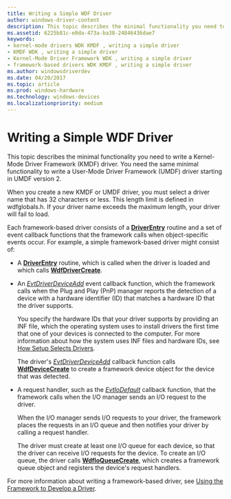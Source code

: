 ```yaml
---
title: Writing a Simple WDF Driver
author: windows-driver-content
description: This topic describes the minimal functionality you need to write a Kernel-Mode Driver Framework (KMDF) driver. You need the same minimal functionality to write a User-Mode Driver Framework (UMDF) driver starting in UMDF version 2.
ms.assetid: 6225b81c-e0da-473a-ba38-24846436dae7
keywords:
- kernel-mode drivers WDK KMDF , writing a simple driver
- KMDF WDK , writing a simple driver
- Kernel-Mode Driver Framework WDK , writing a simple driver
- framework-based drivers WDK KMDF , writing a simple driver
ms.author: windowsdriverdev
ms.date: 04/20/2017
ms.topic: article
ms.prod: windows-hardware
ms.technology: windows-devices
ms.localizationpriority: medium
---
```


# Writing a Simple WDF Driver


This topic describes the minimal functionality you need to write a Kernel-Mode Driver Framework (KMDF) driver. You need the same minimal functionality to write a User-Mode Driver Framework (UMDF) driver starting in UMDF version 2.




When you create a new KMDF or UMDF driver, you must select a driver name that has 32 characters or less. This length limit is defined in wdfglobals.h. If your driver name exceeds the maximum length, your driver will fail to load.

Each framework-based driver consists of a [**DriverEntry**](https://msdn.microsoft.com/library/windows/hardware/ff540807) routine and a set of event callback functions that the framework calls when object-specific events occur. For example, a simple framework-based driver might consist of:

-   A [**DriverEntry**](https://msdn.microsoft.com/library/windows/hardware/ff540807) routine, which is called when the driver is loaded and which calls [**WdfDriverCreate**](https://msdn.microsoft.com/library/windows/hardware/ff547175).

-   An [*EvtDriverDeviceAdd*](https://msdn.microsoft.com/library/windows/hardware/ff541693) event callback function, which the framework calls when the Plug and Play (PnP) manager reports the detection of a device with a hardware identifier (ID) that matches a hardware ID that the driver supports.

    You specify the hardware IDs that your driver supports by providing an INF file, which the operating system uses to install drivers the first time that one of your devices is connected to the computer. For more information about how the system uses INF files and hardware IDs, see [How Setup Selects Drivers](https://msdn.microsoft.com/library/windows/hardware/ff546228).

    The driver's [*EvtDriverDeviceAdd*](https://msdn.microsoft.com/library/windows/hardware/ff541693) callback function calls [**WdfDeviceCreate**](https://msdn.microsoft.com/library/windows/hardware/ff545926) to create a framework device object for the device that was detected.

-   A request handler, such as the [*EvtIoDefault*](https://msdn.microsoft.com/library/windows/hardware/ff541757) callback function, that the framework calls when the I/O manager sends an I/O request to the driver.

    When the I/O manager sends I/O requests to your driver, the framework places the requests in an I/O queue and then notifies your driver by calling a request handler.

    The driver must create at least one I/O queue for each device, so that the driver can receive I/O requests for the device. To create an I/O queue, the driver calls [**WdfIoQueueCreate**](https://msdn.microsoft.com/library/windows/hardware/ff547401), which creates a framework queue object and registers the device's request handlers.

For more information about writing a framework-based driver, see [Using the Framework to Develop a Driver](using-the-framework-to-develop-a-driver.md).

 

 





